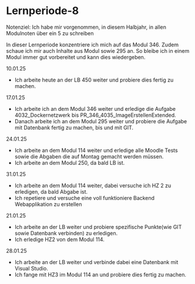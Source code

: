 # Lernperiode-8

Notenziel: Ich habe mir vorgenommen, in diesem Halbjahr, in allen Modulnoten über ein 5 zu schreiben

In dieser Lernperiode konzentriere ich mich auf das Modul 346. Zudem schaue ich mir auch Inhalte aus Modul sowie 295 an. So bleibe ich in einem Modul immer gut vorbereitet und kann dies wiedergeben.

10.01.25
- Ich arbeite heute an der LB 450 weiter und probiere dies fertig zu machen.

17.01.25
- Ich arbeite ich an dem Modul 346 weiter und erledige die Aufgabe 4032_Dockernetzwerk bis PR_346_4035_ImageErstellenExtended.
- Danach arbeite ich an dem Modul 295 weiter und probiere die Aufgabe mit Datenbank fertig zu machen, bis und mit GIT.

24.01.25
- Ich arbeite an dem Modul 114 weiter und erledige alle Moodle Tests sowie die Abgaben die auf Montag gemacht werden müssen.
- Ich arbeite an dem Modul 250, da bald LB ist.

31.01.25
- Ich arbeite an dem Modul 114 weiter, dabei versuche ich HZ 2 zu erledigen, da bald Abgabe ist.
- Ich repetiere und versuche eine voll funktioniere Backend Webapplikation zu erstellen

21.01.25
- Ich arbeite an der LB weiter und probiere spezifische Punkte(wie GIT sowie Datenbank verbinden) zu erledigen.
- Ich erledige HZ2 von dem Modul 114.

28.01.25
- Ich arbeite an der LB weiter und verbinde dabei eine Datenbank mit Visual Studio.
- Ich fange mit HZ3 im Modul 114 an und probiere dies fertig zu machen.
